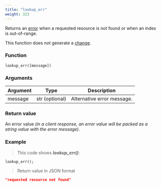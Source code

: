 ```yaml
---
title: "lookup_err"
weight: 323
---
```


Returns an [error](../../data-types/error) when a requested resource is not found or when an index is out-of-range.

This function does *not* generate a [change](../../overview/changes).

### Function

`lookup_err([message])`

### Arguments

Argument | Type | Description
-------- | ---- | -----------
message | str (optional) | Alternative error message.

### Return value

An error value *(in a client response, an error value will be packed as a string value with the error message)*.

### Example

> This code shows ***lookup_err()***:

```thingsdb,json_response
lookup_err();
```

> Return value in JSON format

```json
"requested resource not found"
```
